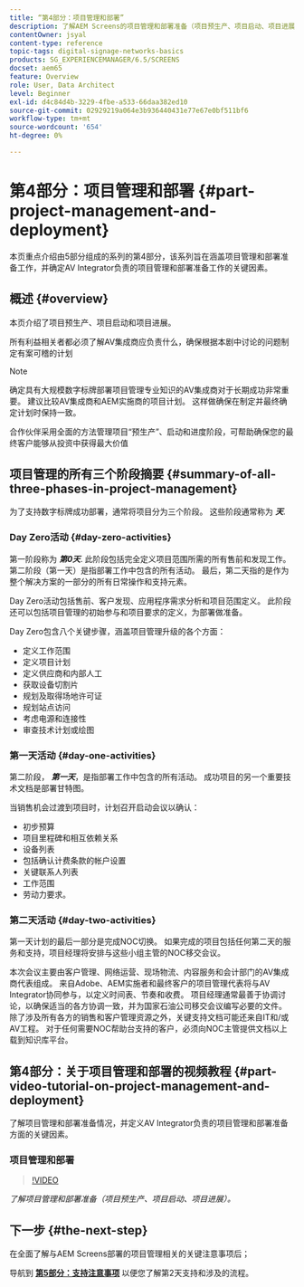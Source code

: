 ```yaml
---
title: “第4部分：项目管理和部署”
description: 了解AEM Screens的项目管理和部署准备（项目预生产、项目启动、项目进展）。
contentOwner: jsyal
content-type: reference
topic-tags: digital-signage-networks-basics
products: SG_EXPERIENCEMANAGER/6.5/SCREENS
docset: aem65
feature: Overview
role: User, Data Architect
level: Beginner
exl-id: d4c84d4b-3229-4fbe-a533-66daa382ed10
source-git-commit: 02929219a064e3b936440431e77e67e0bf511bf6
workflow-type: tm+mt
source-wordcount: '654'
ht-degree: 0%

---
```


# 第4部分：项目管理和部署 {#part-project-management-and-deployment}

本页重点介绍由5部分组成的系列的第4部分，该系列旨在涵盖项目管理和部署准备工作，并确定AV Integrator负责的项目管理和部署准备工作的关键因素。

## 概述 {#overview}

本页介绍了项目预生产、项目启动和项目进展。

所有利益相关者都必须了解AV集成商应负责什么，确保根据本剧中讨论的问题制定有案可稽的计划

>[!NOTE]
>
>确定具有大规模数字标牌部署项目管理专业知识的AV集成商对于长期成功非常重要。 建议比较AV集成商和AEM实施商的项目计划。 这样做确保在制定并最终确定计划时保持一致。
>
>合作伙伴采用全面的方法管理项目“预生产”、启动和进度阶段，可帮助确保您的最终客户能够从投资中获得最大价值

## 项目管理的所有三个阶段摘要 {#summary-of-all-three-phases-in-project-management}

为了支持数字标牌成功部署，通常将项目分为三个阶段。 这些阶段通常称为 ***天***.

### Day Zero活动 {#day-zero-activities}

第一阶段称为 ***第0天***. 此阶段包括完全定义项目范围所需的所有售前和发现工作。 第二阶段（第一天）是指部署工作中包含的所有活动。 最后，第二天指的是作为整个解决方案的一部分的所有日常操作和支持元素。

Day Zero活动包括售前、客户发现、应用程序需求分析和项目范围定义。 此阶段还可以包括项目管理的初始参与和项目要求的定义，为部署做准备。

Day Zero包含八个关键步骤，涵盖项目管理升级的各个方面：

* 定义工作范围
* 定义项目计划
* 定义供应商和内部人工
* 获取设备切割片
* 规划及取得场地许可证
* 规划站点访问
* 考虑电源和连接性
* 审查技术计划或绘图

### 第一天活动 {#day-one-activities}

第二阶段， ***第一天***，是指部署工作中包含的所有活动。 成功项目的另一个重要技术文档是部署甘特图。

当销售机会过渡到项目时，计划召开启动会议以确认：

* 初步预算
* 项目里程碑和相互依赖关系
* 设备列表
* 包括确认计费条款的帐户设置
* 关键联系人列表
* 工作范围
* 劳动力要求。

### 第二天活动 {#day-two-activities}

第一天计划的最后一部分是完成NOC切换。 如果完成的项目包括任何第二天的服务和支持，项目经理将安排与这些小组主管的NOC移交会议。

本次会议主要由客户管理、网络运营、现场物流、内容服务和会计部门的AV集成商代表组成。 来自Adobe、AEM实施者和最终客户的项目管理代表将与AV Integrator协同参与，以定义时间表、节奏和收费。 项目经理通常最善于协调讨论，以确保适当的各方协调一致，并为国家石油公司移交会议编写必要的文件。 除了涉及所有各方的销售和客户管理资源之外，关键支持文档可能还来自IT和/或AV工程。 对于任何需要NOC帮助台支持的客户，必须向NOC主管提供文档以上载到知识库平台。

## 第4部分：关于项目管理和部署的视频教程 {#part-video-tutorial-on-project-management-and-deployment}

了解项目管理和部署准备情况，并定义AV Integrator负责的项目管理和部署准备方面的关键因素。

### 项目管理和部署

>[!VIDEO](https://video.tv.adobe.com/v/28408)

*了解项目管理和部署准备（项目预生产、项目启动、项目进展）。*

## 下一步 {#the-next-step}

在全面了解与AEM Screens部署的项目管理相关的关键注意事项后；

导航到 **[第5部分：支持注意事项](support-considerations.md)** 以便您了解第2天支持和涉及的流程。
